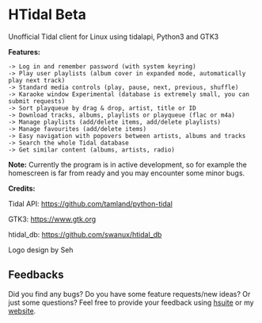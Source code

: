 # HTidal Beta
Unofficial Tidal client for Linux using tidalapi, Python3 and GTK3

**Features:**

    -> Log in and remember password (with system keyring)
    -> Play user playlists (album cover in expanded mode, automatically play next track)
    -> Standard media controls (play, pause, next, previous, shuffle)
    -> Karaoke window Experimental (database is extremely small, you can submit requests)
    -> Sort playqueue by drag & drop, artist, title or ID
    -> Download tracks, albums, playlists or playqueue (flac or m4a)
    -> Manage playlists (add/delete items, add/delete playlists)
    -> Manage favourites (add/delete items)
    -> Easy navigation with popovers between artists, albums and tracks
    -> Search the whole Tidal database
    -> Get similar content (albums, artists, radio)

**Note:** Currently the program is in active development, so for example the homescreen is far from ready and you may encounter some minor bugs.

**Credits:**

Tidal API: https://github.com/tamland/python-tidal

GTK3: https://www.gtk.org

htidal_db: https://github.com/swanux/htidal_db

Logo design by Seh

## Feedbacks
Did you find any bugs? Do you have some feature requests/new ideas? Or just some questions? Feel free to provide your feedback using [hsuite](https://github.com/swanux/hsuite) or my [website](https://swanux.github.io/feedbacks.html).
